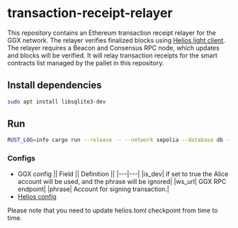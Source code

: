 # transaction-receipt-relayer

This repository contains an Ethereum transaction receipt relayer for the GGX network.
The relayer verifies finalized blocks using [Helios light client](https://github.com/a16z/helios).
The relayer requires a Beacon and Consensus RPC node, which updates and blocks will be verified.
It will relay transaction receipts for the smart contracts list managed by the pallet in this repository.

## Install dependencies

```bash
sudo apt install libsqlite3-dev
```

## Run

```bash
RUST_LOG=info cargo run --release -- --network sepolia --database db --helios-config-path helios.toml --substrate-config-path ggxchain-config.toml
```

### Configs

* GGX config
|| Field || Definition ||
|---|---|
|is_dev| if set to true the Alice account will be used, and the phrase will be ignored|
|ws_url| GGX RPC endpoint|
|phrase| Account for signing transaction.|
* [Helios config](https://github.com/a16z/helios/blob/master/config.md)

Please note that you need to update helios.toml checkpoint from time to time.
